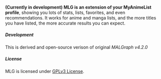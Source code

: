 **(Currently in development) MLG is an extension of your MyAnimeList profile**, showing you lots of stats, lists, favorites, and even recommendations. It works for anime and manga lists, and the more titles you have listed, the more accurate results you can expect.

##### Development
This is derived and open-source verison of original *MALGraph v4.2.0*

##### License
MLG is licensed under [GPLv3 License](http://www.gnu.org/licenses/).

